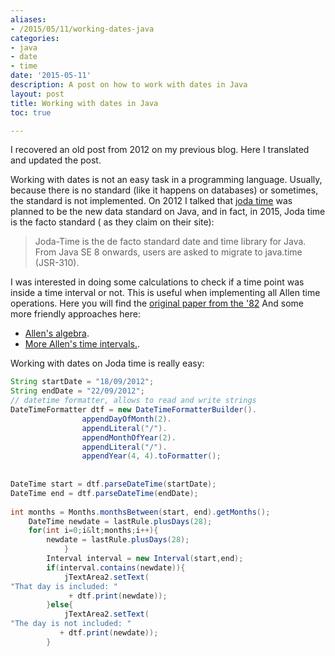 ```yaml
---
aliases:
- /2015/05/11/working-dates-java
categories:
- java 
- date
- time
date: '2015-05-11'
description: A post on how to work with dates in Java
layout: post
title: Working with dates in Java
toc: true

---
```


I recovered an old post from 2012 on my previous blog.
Here I translated and updated the post.

Working with dates is not an easy task in a programming language.
Usually, because there is no standard (like it happens on databases) or sometimes, the standard is not implemented.
On 2012 I talked that [joda time](http://www.joda.org/joda-time/) was planned to be the new data standard on Java, and in fact, in 2015, Joda time is the facto standard ( as they claim on their site):

>Joda-Time is the de facto standard date and time library for Java. From Java SE 8 onwards, users are asked to migrate to java.time (JSR-310).

I was interested in doing some calculations to check if a time point was inside a time interval or not. This is useful when implementing all Allen time operations.
Here you will find the [original paper from the '82](http://www.iscas2007.org/~logan/521_f08/Doc/p832-allen.pdf)
And some more friendly approaches here: 
 - [Allen's algebra](http://en.wikipedia.org/wiki/Allen's_interval_algebra).
 - [More Allen's time intervals.](http://www.ics.uci.edu/~alspaugh/cls/shr/allen.html).

Working with dates on Joda time is really easy:
 
```java
String startDate = "18/09/2012";
String endDate = "22/09/2012";
// datetime formatter, allows to read and write strings
DateTimeFormatter dtf = new DateTimeFormatterBuilder().
                appendDayOfMonth(2).
                appendLiteral("/").
                appendMonthOfYear(2).
                appendLiteral("/").
                appendYear(4, 4).toFormatter();
 
 
DateTime start = dtf.parseDateTime(startDate);
DateTime end = dtf.parseDateTime(endDate);
       
int months = Months.monthsBetween(start, end).getMonths();
    DateTime newdate = lastRule.plusDays(28);
    for(int i=0;i&lt;months;i++){
        newdate = lastRule.plusDays(28);
            }      
        Interval interval = new Interval(start,end);
        if(interval.contains(newdate)){         
            jTextArea2.setText(
"That day is included: "
             + dtf.print(newdate));
        }else{
            jTextArea2.setText(
"The day is not included: "
           + dtf.print(newdate));
        }
```